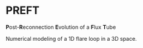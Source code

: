 # PREFT
**P**ost-**R**econnection **E**volution of a **F**lux **T**ube 

Numerical modeling of a 1D flare loop in a 3D space. 
